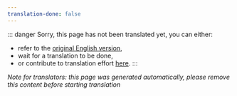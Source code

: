 ```yaml
---
translation-done: false
---
```

::: danger
Sorry, this page has not been translated yet, you can either:
- refer to the [original English version](<..\..\..\fr\about\modders.md>),
- wait for a translation to be done,
- or contribute to translation effort [here](https://github.com/bsmg/wiki).
:::

_Note for translators: this page was generated automatically, please remove this content before starting translation_
